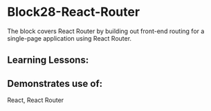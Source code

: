 # Block28-React-Router

The block covers React Router by building out front-end routing for a single-page application using React Router.

## Learning Lessons:

## Demonstrates use of:

React, React Router
